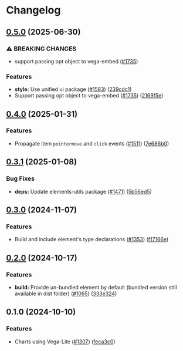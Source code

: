 # Changelog

## [0.5.0](https://github.com/EOX-A/EOxElements/compare/chart-v0.4.0...chart-v0.5.0) (2025-06-30)


### ⚠ BREAKING CHANGES

* support passing opt object to vega-embed ([#1735](https://github.com/EOX-A/EOxElements/issues/1735))

### Features

* **style:** Use unified ui package ([#1583](https://github.com/EOX-A/EOxElements/issues/1583)) ([239cdc1](https://github.com/EOX-A/EOxElements/commit/239cdc12d1e792ad77a52b5e8b8e51586e836141))
* Support passing opt object to vega-embed ([#1735](https://github.com/EOX-A/EOxElements/issues/1735)) ([2169f5e](https://github.com/EOX-A/EOxElements/commit/2169f5ee7fb1d37671bda3cfcac9371d03c68d77))

## [0.4.0](https://github.com/EOX-A/EOxElements/compare/chart-v0.3.1...chart-v0.4.0) (2025-01-31)


### Features

* Propagate item `pointermove` and `click` events ([#1511](https://github.com/EOX-A/EOxElements/issues/1511)) ([7e686b0](https://github.com/EOX-A/EOxElements/commit/7e686b08c7bab2fc4ed24f5909d2b36e49d501e0))

## [0.3.1](https://github.com/EOX-A/EOxElements/compare/chart-v0.3.0...chart-v0.3.1) (2025-01-08)


### Bug Fixes

* **deps:** Update elements-utils package ([#1471](https://github.com/EOX-A/EOxElements/issues/1471)) ([5b56ed5](https://github.com/EOX-A/EOxElements/commit/5b56ed50aeda0f0ad7044d3b26d0bcca568dcce4))

## [0.3.0](https://github.com/EOX-A/EOxElements/compare/chart-v0.2.0...chart-v0.3.0) (2024-11-07)


### Features

* Build and include element's type declarations ([#1353](https://github.com/EOX-A/EOxElements/issues/1353)) ([f17166e](https://github.com/EOX-A/EOxElements/commit/f17166e292ce546a2ff45433a05248330eb63713))

## [0.2.0](https://github.com/EOX-A/EOxElements/compare/chart-v0.1.0...chart-v0.2.0) (2024-10-17)


### Features

* **build:** Provide un-bundled element by default (bundled version still available in dist folder) ([#1065](https://github.com/EOX-A/EOxElements/issues/1065)) ([333e324](https://github.com/EOX-A/EOxElements/commit/333e324def0354992fadd4640fc2ee9b72a545b4))

## 0.1.0 (2024-10-10)


### Features

* Charts using Vega-Lite ([#1307](https://github.com/EOX-A/EOxElements/issues/1307)) ([feca3c0](https://github.com/EOX-A/EOxElements/commit/feca3c041966d743a18d2a590d13f512baaa356e))
